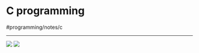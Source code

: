 # C programming
#programming/notes/c
- - - -

![](C%20programming/image.1.png)
![](C%20programming/image.png)